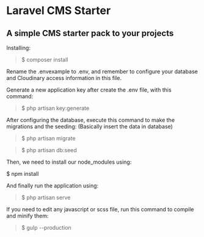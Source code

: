 # Laravel CMS Starter
## A simple CMS starter pack to your projects

Installing:

> $ composer install


Rename the .envexample to .env, and remember to configure your database and Cloudinary access information in this file.

Generate a new application key after create the .env file, with this command:

> $ php artisan key:generate

After configuring the database, execute this command to make the migrations and the seeding:
(Basically insert the data in database)

> $ php artisan migrate

> $ php artisan db:seed

Then, we need to install our node_modules using:

$ npm install

And finally run the application using:

> $ php artisan serve




If you need to edit any javascript or scss file, run this command to compile and minify them:

> $ gulp --production
